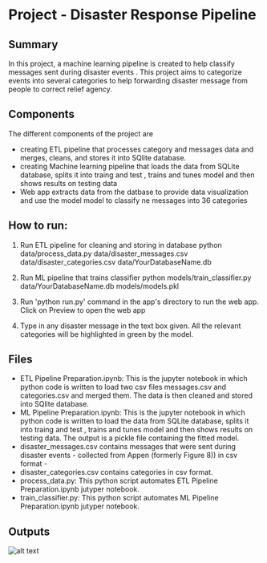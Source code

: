 # Project - Disaster Response Pipeline 

## Summary
In this project, a machine learning pipeline is created to help classify messages sent during disaster events . This project aims to categorize events into several categories to help forwarding disaster message from people to correct relief agency.

## Components
The different components of the project are 
- creating ETL pipeline that processes category and messages data and  merges, cleans, and stores it into SQlite database.
- creating Machine learning pipeline that loads the data from SQLite database, splits it into traing and test , trains and tunes model and then shows results on testing data
- Web app extracts data from the datbase to provide data visualization and use the model model to classify ne messages into 36 categories

## How to run:
1. Run ETL pipeline for cleaning and storing in database 
    python data/process_data.py data/disaster_messages.csv data/disaster_categories.csv data/YourDatabaseName.db

2. Run ML pipeline that trains classifier 
    python models/train_classifier.py data/YourDatabaseName.db models/models.pkl

3. Run 'python run.py' command in the app's directory to run the web app. Click on Preview to open the web app

4. Type in any disaster message in the text box given. All the relevant categories will be highlighted in green by the model.


## Files

- ETL Pipeline Preparation.ipynb: This is the jupyter notebook in which python code is written to load two csv files messages.csv and categories.csv and merged them. The data is then cleaned and stored into SQlite database.
- ML Pipeline Preparation.ipynb: This is the jupyter notebook in which python code is written to load the data from SQLite database, splits it into traing and test , trains and tunes model and then shows results on testing data. The output is a pickle file containing the fitted model.
- disaster_messages.csv contains messages that were sent during disaster events - collected from Appen  (formerly Figure 8)) in csv format -
- disaster_categories.csv contains categories in csv format.
- process_data.py: This python script automates ETL Pipeline Preparation.ipynb jutyper notebook.
- train_classifier.py: This python script automates ML Pipeline Preparation.ipynb jutyper notebook.

## Outputs

![alt text]([https://github.com/[username]/[reponame]/blob/[branch]/image.jpg?raw=true](https://github.com/SakshamGupta55/Data-Scientist-Nanodegree-Udacity/blob/main/Course%204%20-%20Project%20-%20Disaster%20Response%20Pipeline/Screenshot%201.png))

